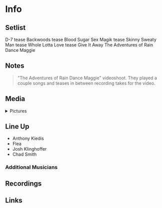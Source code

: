 # Info

## Setlist

D-7 tease
Backwoods tease
Blood Sugar Sex Magik tease
Skinny Sweaty Man tease
Whole Lotta Love tease
Give It Away
The Adventures of Rain Dance Maggie

## Notes

> "The Adventures of Rain Dance Maggie" videoshoot. They played a couple songs and teases in between recording takes for the video.

## Media 

<details>
  <summary>Pictures</summary>
  <!--<img alt="Setlist" title="Setlist" src="_.jpg" height="200" />
  <img alt="Flyer" title="Flyer" src="_.jpg" height="200" />-->
</details>

## Line Up

* Anthony Kiedis
* Flea
* Josh Klinghoffer
* Chad Smith

### Additional Musicians

## Recordings

## Links